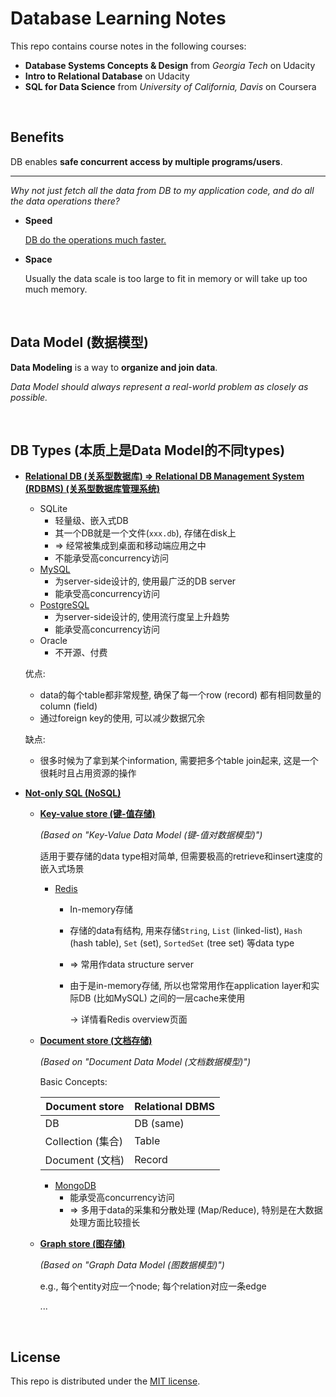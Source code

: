 # Database Learning Notes

This repo contains course notes in the following courses:

* **Database Systems Concepts & Design** from *Georgia Tech* on Udacity
* **Intro to Relational Database** on Udacity
* **SQL for Data Science** from *University of California, Davis* on Coursera

<br>

## Benefits

DB enables **safe concurrent access by multiple programs/users**.

***

*Why not just fetch all the data from DB to my application code, and do all the data operations there?*

* **Speed**

  <u>DB do the operations much faster.</u>

* **Space**

  Usually the data scale is too large to fit in memory or will take up too much memory.

<br>

## Data Model (数据模型)

**Data Modeling** is a way to **organize and join data**.

*Data Model should always represent a real-world problem as closely as possible.*

<br>

## DB Types (本质上是Data Model的不同types)

* **<u>Relational DB (关系型数据库) => Relational DB Management System (RDBMS) (关系型数据库管理系统)</u>**

  * SQLite
    * 轻量级、嵌入式DB
    * 其一个DB就是一个文件(`xxx.db`), 存储在disk上
    * => 经常被集成到桌面和移动端应用之中
    * 不能承受高concurrency访问
  * <a href="https://github.com/Ziang-Lu/Database-Learning-Notes/blob/master/2-MySQL/MySQL.md">MySQL</a>
    * 为server-side设计的, 使用最广泛的DB server
    * 能承受高concurrency访问
  * <a href="https://github.com/Ziang-Lu/Database-Learning-Notes/blob/master/3-PostgreSQL/PostgreSQL.md">PostgreSQL</a>
    * 为server-side设计的, 使用流行度呈上升趋势
    * 能承受高concurrency访问
  * Oracle
    * 不开源、付费

  优点:

  * data的每个table都非常规整, 确保了每一个row (record) 都有相同数量的column (field)
  * 通过foreign key的使用, 可以减少数据冗余

  缺点:

  * 很多时候为了拿到某个information, 需要把多个table join起来, 这是一个很耗时且占用资源的操作

* **<u>Not-only SQL (NoSQL)</u>**

  * **<u>Key-value store (键-值存储)</u>**

    *(Based on "Key-Value Data Model (键-值对数据模型)")*

    适用于要存储的data type相对简单, 但需要极高的retrieve和insert速度的嵌入式场景
  
    * <a href="https://github.com/Ziang-Lu/Database-Learning-Notes/blob/master/4-Redis/Redis-Basics.md">Redis</a>
      * In-memory存储
      
      * 存储的data有结构, 用来存储`String`, `List` (linked-list), `Hash` (hash table), `Set` (set), `SortedSet` (tree set) 等data type
      
      * => 常用作data structure server
      
      * 由于是in-memory存储, 所以也常常用作在application layer和实际DB (比如MySQL) 之间的一层cache来使用
      
        -> 详情看Redis overview页面
    
  * **<u>Document store (文档存储)</u>**
    
    *(Based on "Document Data Model (文档数据模型)")*
    
    Basic Concepts:
    
    | Document store    | Relational DBMS |
    | ----------------- | --------------- |
    | DB                | DB (same)       |
    | Collection (集合) | Table           |
    | Document (文档)   | Record          |
    
    * <a href="https://github.com/Ziang-Lu/Database-Learning-Notes/blob/master/5-MongoDB/MongoDB.md">MongoDB</a>
        * 能承受高concurrency访问
        * => 多用于data的采集和分散处理 (Map/Reduce), 特别是在大数据处理方面比较擅长
    
  * **<u>Graph store (图存储)</u>**
  
    *(Based on "Graph Data Model (图数据模型)")*
  
    e.g., 每个entity对应一个node; 每个relation对应一条edge
  
    ...

<br>

## License

This repo is distributed under the <a href="https://github.com/Ziang-Lu/Database-Learning-Notes/blob/master/LICENSE">MIT license</a>.
